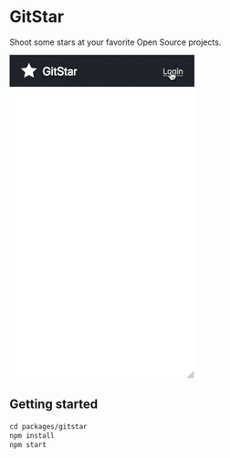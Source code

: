# GitStar

Shoot some stars at your favorite Open Source projects.

![GitStar](gitstar.gif)

## Getting started

```
cd packages/gitstar
npm install
npm start
```